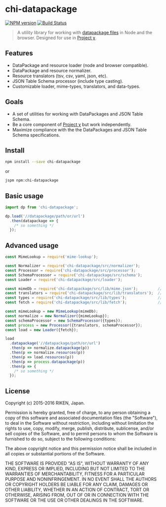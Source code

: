 # chi-datapackage

[![NPM version][npm-image]][npm-url]
[![Build Status][travis-image]][travis-url]

> A utility library for working with [datapackage files](http://frictionlessdata.io/guides/data-package/) in Node and the browser.
> Designed for use in [Project χ](https://github.com/Hypercubed/Project-Chi).

## Features

* DataPackage and resource loader (node and browser compatible).
* DataPackage and resource normalizer.
* Resource translators (tsv, csv, yaml, json, etc).
* JSON Table Schema processor (include type casting).
* Customizable loader, mime-types, translators, and data-types.

## Goals

* A set of utilities for working with DataPackages and JSON Table Schema.
* Be a core component of [Project χ](https://github.com/Hypercubed/Project-Chi) but work independently.
* Maximize compliance with the the DataPackages and JSON Table Schema specifications.

## Install

```sh
npm install --save chi-datapackage
```

or

```sh
jspm npm:chi-datapackage
```

## Basic usage

```js
import dp from 'chi-datapackage';

dp.load('//datapackage/path/or/url')
  .then(datapackage => {
    /* so something */
  });
```

## Advanced usage

```js
const MimeLookup = require('mime-lookup');

const Normalizer = require('chi-datapackage/src/normalizer');
const Processor = require('chi-datapackage/src/processor');
const SchemaProcessor = require('chi-datapackage/src/schema');
const Loader = require('chi-datapackage/src/loader');

const mimeDb = require('chi-datapackage/src/lib/mime.json');         // or your custom mimeDb
const translators = require('chi-datapackage/src/lib/translators');  // or your custom translators
const types = require('chi-datapackage/src/lib/types');              // or your custom types
const fetch = require('chi-datapackage/src/lib/fetch');              // or your custom fetch promise

const mimeLookup = new MimeLookup(mimeDb);
const normalize = new Normalizer({mimeLookup});
const schemaProcessor = new SchemaProcessor({types});
const process = new Processor({translators, schemaProcessor});
const load = new Loader({fetch});

load
  .datapackage('//datapackage/path/or/url')
  .then(p => normalize.datapackage(p))
  .then(p => normalize.resources(p))
  .then(p => load.resources(p))
  .then(p => process.datapackage(p))
  .then(p => {
    /* so something */
  });
```

## License

Copyright (c) 2015-2016 RIKEN, Japan.

Permission is hereby granted, free of charge, to any person obtaining a copy of this software and associated documentation files (the "Software"), to deal in the Software without restriction, including without limitation the rights to use, copy, modify, merge, publish, distribute, sublicense, and/or sell copies of the Software, and to permit persons to whom the Software is furnished to do so, subject to the following conditions:

The above copyright notice and this permission notice shall be included in all copies or substantial portions of the Software.

THE SOFTWARE IS PROVIDED "AS IS", WITHOUT WARRANTY OF ANY KIND, EXPRESS OR IMPLIED, INCLUDING BUT NOT LIMITED TO THE WARRANTIES OF MERCHANTABILITY, FITNESS FOR A PARTICULAR PURPOSE AND NONINFRINGEMENT. IN NO EVENT SHALL THE AUTHORS OR COPYRIGHT HOLDERS BE LIABLE FOR ANY CLAIM, DAMAGES OR OTHER LIABILITY, WHETHER IN AN ACTION OF CONTRACT, TORT OR OTHERWISE, ARISING FROM, OUT OF OR IN CONNECTION WITH THE SOFTWARE OR THE USE OR OTHER DEALINGS IN THE SOFTWARE.

[npm-url]: https://npmjs.org/package/chi-datapackage
[npm-image]: https://img.shields.io/npm/v/chi-datapackage.svg?style=flat-square

[travis-url]: https://travis-ci.org/Hypercubed/chi-datapackage
[travis-image]: https://img.shields.io/travis/Hypercubed/chi-datapackage.svg?style=flat-square
